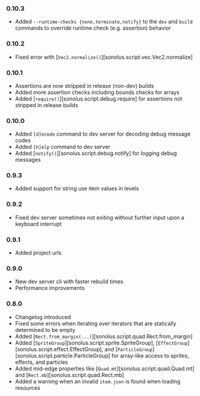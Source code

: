 ### 0.10.3

- Added `--runtime-checks {none,terminate,notify}` to the `dev` and `build` commands to override runtime check
  (e.g. assertion) behavior

### 0.10.2

- Fixed error with [`Vec2.normalize()`][sonolus.script.vec.Vec2.normalize]

### 0.10.1

- Assertions are now stripped in release (non-dev) builds
- Added more assertion checks including bounds checks for arrays
- Added [`require()`][sonolus.script.debug.require] for assertions not stripped in release builds

### 0.10.0

- Added `[d]ecode` command to dev server for decoding debug message codes
- Added `[h]elp` command to dev server
- Added [`notify()`][sonolus.script.debug.notify] for logging debug messages

### 0.9.3

- Added support for string use item values in levels

### 0.9.2

- Fixed dev server sometimes not exiting without further input upon a keyboard interrupt

### 0.9.1

- Added project urls

### 0.9.0

- New dev server cli with faster rebuild times
- Performance improvements

### 0.8.0

- Changelog introduced
- Fixed some errors when iterating over iterators that are statically determined to be empty
- Added [`Rect.from_margin(...)`][sonolus.script.quad.Rect.from_margin]
- Added [`SpriteGroup`][sonolus.script.sprite.SpriteGroup], [`EffectGroup`][sonolus.script.effect.EffectGroup], and
  [`ParticleGroup`][sonolus.script.particle.ParticleGroup] for array-like access to sprites, effects, and particles
- Added mid-edge properties like [`Quad.mt`][sonolus.script.quad.Quad.mt] and [`Rect.mb`][sonolus.script.quad.Rect.mb]
- Added a warning when an invalid `item.json` is found when loading resources
